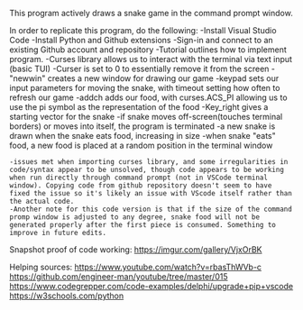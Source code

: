 This program actively draws a snake game in the command prompt window. 

In order to replicate this program, do the following: 
    -Install Visual Studio Code
    -Install Python and Github extensions
    -Sign-in and connect to an existing Github account and repository
    -Tutorial outlines how to implement program.
    -Curses library allows us to interact with the terminal via text input (basic TUI)
    -Curser is set to 0 to essentially remove it from the screen
    - "newwin" creates a new window for drawing our game
    -keypad sets our input parameters for moving the snake, with timeout setting how often to refresh our game
    -addch adds our food, with curses.ACS_PI allowing us to use the pi symbol as the representation of the food
    -Key_right gives a starting vector for the snake
    -if snake moves off-screen(touches terminal borders) or moves into itself, the program is terminated
    -a new snake is drawn when the snake eats food, increasing in size
    -when snake "eats" food, a new food is placed at a random position in the terminal window



    -issues met when importing curses library, and some irregularities in code/syntax appear to be unsolved, though code appears to be working when run directly through command prompt (not in VSCode terminal window). Copying code from github repository doesn't seem to have fixed the issue so it's likely an issue with VScode itself rather than the actual code. 
    -Another note for this code version is that if the size of the command promp window is adjusted to any degree, snake food will not be generated properly after the first piece is consumed. Something to improve in future edits.


Snapshot proof of code working: https://imgur.com/gallery/VjxOrBK

Helping sources: 
https://www.youtube.com/watch?v=rbasThWVb-c
https://github.com/engineer-man/youtube/tree/master/015
https://www.codegrepper.com/code-examples/delphi/upgrade+pip+vscode
https://w3schools.com/python
